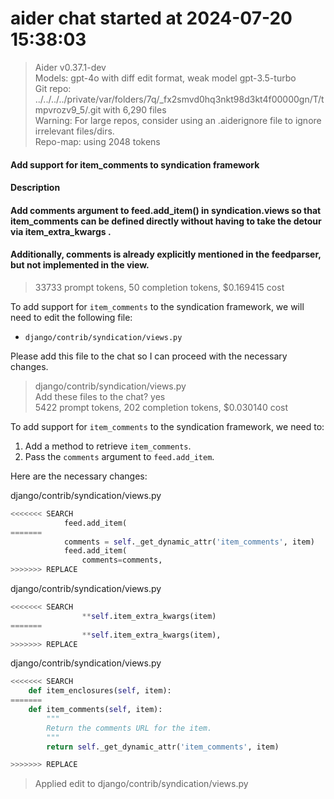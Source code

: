 
# aider chat started at 2024-07-20 15:38:03

> Aider v0.37.1-dev  
> Models: gpt-4o with diff edit format, weak model gpt-3.5-turbo  
> Git repo: ../../../../private/var/folders/7q/_fx2smvd0hq3nkt98d3kt4f00000gn/T/tmpvrozv9_5/.git with 6,290 files  
> Warning: For large repos, consider using an .aiderignore file to ignore irrelevant files/dirs.  
> Repo-map: using 2048 tokens  

#### Add support for item_comments to syndication framework  
#### Description  
#### 	  
#### Add comments argument to feed.add_item() in syndication.views so that item_comments can be defined directly without having to take the detour via item_extra_kwargs .  
#### Additionally, comments is already explicitly mentioned in the feedparser, but not implemented in the view.  
> 33733 prompt tokens, 50 completion tokens, $0.169415 cost  

To add support for `item_comments` to the syndication framework, we will need to edit the following file:

- `django/contrib/syndication/views.py`

Please add this file to the chat so I can proceed with the necessary changes.

> django/contrib/syndication/views.py  
> Add these files to the chat? yes  
> 5422 prompt tokens, 202 completion tokens, $0.030140 cost  

To add support for `item_comments` to the syndication framework, we need to:

1. Add a method to retrieve `item_comments`.
2. Pass the `comments` argument to `feed.add_item`.

Here are the necessary changes:

django/contrib/syndication/views.py
```python
<<<<<<< SEARCH
            feed.add_item(
=======
            comments = self._get_dynamic_attr('item_comments', item)
            feed.add_item(
                comments=comments,
>>>>>>> REPLACE
```

django/contrib/syndication/views.py
```python
<<<<<<< SEARCH
                **self.item_extra_kwargs(item)
=======
                **self.item_extra_kwargs(item),
>>>>>>> REPLACE
```

django/contrib/syndication/views.py
```python
<<<<<<< SEARCH
    def item_enclosures(self, item):
=======
    def item_comments(self, item):
        """
        Return the comments URL for the item.
        """
        return self._get_dynamic_attr('item_comments', item)

>>>>>>> REPLACE
```

> Applied edit to django/contrib/syndication/views.py  
